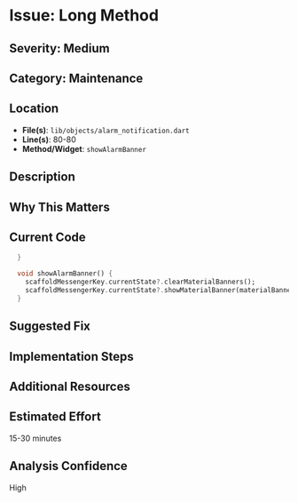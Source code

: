# Issue: Long Method

## Severity: Medium

## Category: Maintenance

## Location
- **File(s)**: `lib/objects/alarm_notification.dart`
- **Line(s)**: 80-80
- **Method/Widget**: `showAlarmBanner`

## Description


## Why This Matters


## Current Code
```dart
  }

  void showAlarmBanner() { 
    scaffoldMessengerKey.currentState?.clearMaterialBanners();
    scaffoldMessengerKey.currentState?.showMaterialBanner(materialBanner());
  }
```

## Suggested Fix


## Implementation Steps


## Additional Resources


## Estimated Effort
15-30 minutes

## Analysis Confidence
High
